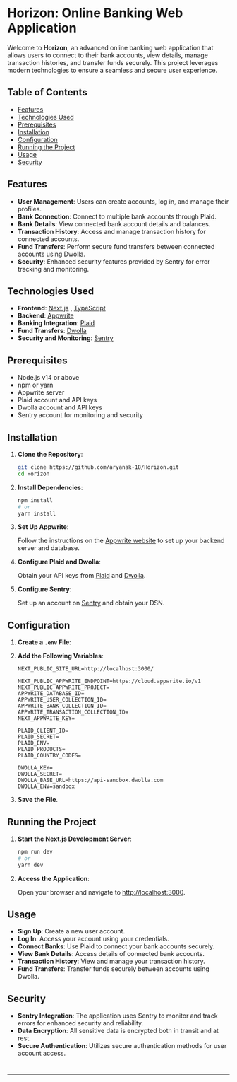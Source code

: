 # Horizon: Online Banking Web Application

Welcome to **Horizon**, an advanced online banking web application that allows users to connect to their bank accounts, view details, manage transaction histories, and transfer funds securely. This project leverages modern technologies to ensure a seamless and secure user experience.

## Table of Contents

- [Features](#features)
- [Technologies Used](#technologies-used)
- [Prerequisites](#prerequisites)
- [Installation](#installation)
- [Configuration](#configuration)
- [Running the Project](#running-the-project)
- [Usage](#usage)
- [Security](#security)

## Features

- **User Management**: Users can create accounts, log in, and manage their profiles.
- **Bank Connection**: Connect to multiple bank accounts through Plaid.
- **Bank Details**: View connected bank account details and balances.
- **Transaction History**: Access and manage transaction history for connected accounts.
- **Fund Transfers**: Perform secure fund transfers between connected accounts using Dwolla.
- **Security**: Enhanced security features provided by Sentry for error tracking and monitoring.

## Technologies Used

- **Frontend**: [Next.js](https://nextjs.org/) , [TypeScript](https://www.typescriptlang.org/)
- **Backend**: [Appwrite](https://appwrite.io/)
- **Banking Integration**: [Plaid](https://plaid.com/)
- **Fund Transfers**: [Dwolla](https://www.dwolla.com/)
- **Security and Monitoring**: [Sentry](https://sentry.io/)

## Prerequisites

- Node.js v14 or above
- npm or yarn
- Appwrite server
- Plaid account and API keys
- Dwolla account and API keys
- Sentry account for monitoring and security

## Installation

1. **Clone the Repository**:

    ```bash
    git clone https://github.com/aryanak-18/Horizon.git
    cd Horizon
    ```

2. **Install Dependencies**:

    ```bash
    npm install
    # or
    yarn install
    ```

3. **Set Up Appwrite**:

    Follow the instructions on the [Appwrite website](https://appwrite.io/docs) to set up your backend server and database.

4. **Configure Plaid and Dwolla**:

    Obtain your API keys from [Plaid](https://dashboard.plaid.com/signup) and [Dwolla](https://www.dwolla.com/).

5. **Configure Sentry**:

    Set up an account on [Sentry](https://sentry.io/) and obtain your DSN.

## Configuration

1. **Create a `.env` File**:


2. **Add the Following Variables**:

    ```env
    NEXT_PUBLIC_SITE_URL=http://localhost:3000/
    
    NEXT_PUBLIC_APPWRITE_ENDPOINT=https://cloud.appwrite.io/v1
    NEXT_PUBLIC_APPWRITE_PROJECT=
    APPWRITE_DATABASE_ID=
    APPWRITE_USER_COLLECTION_ID=
    APPWRITE_BANK_COLLECTION_ID=
    APPWRITE_TRANSACTION_COLLECTION_ID=
    NEXT_APPWRITE_KEY=
    
    PLAID_CLIENT_ID=
    PLAID_SECRET=
    PLAID_ENV=
    PLAID_PRODUCTS=
    PLAID_COUNTRY_CODES=
    
    DWOLLA_KEY=
    DWOLLA_SECRET=
    DWOLLA_BASE_URL=https://api-sandbox.dwolla.com
    DWOLLA_ENV=sandbox

    ```

3. **Save the File**.

## Running the Project

1. **Start the Next.js Development Server**:

    ```bash
    npm run dev
    # or
    yarn dev
    ```

2. **Access the Application**:

    Open your browser and navigate to [http://localhost:3000](http://localhost:3000).

## Usage

- **Sign Up**: Create a new user account.
- **Log In**: Access your account using your credentials.
- **Connect Banks**: Use Plaid to connect your bank accounts securely.
- **View Bank Details**: Access details of connected bank accounts.
- **Transaction History**: View and manage your transaction history.
- **Fund Transfers**: Transfer funds securely between accounts using Dwolla.

## Security

- **Sentry Integration**: The application uses Sentry to monitor and track errors for enhanced security and reliability.
- **Data Encryption**: All sensitive data is encrypted both in transit and at rest.
- **Secure Authentication**: Utilizes secure authentication methods for user account access.    
#
#
---

